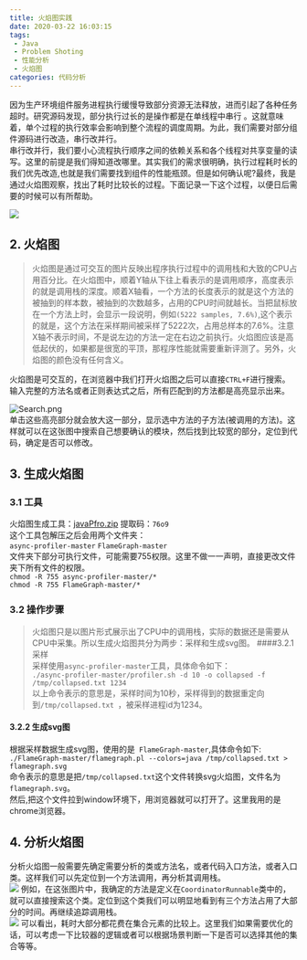 ```yaml
---
title: 火焰图实践
date: 2020-03-22 16:03:15
tags:
 - Java
 - Problem Shoting
 - 性能分析
 - 火焰图
categories: 代码分析
---
```


因为生产环境组件服务进程执行缓慢导致部分资源无法释放，进而引起了各种任务超时。研究源码发现，部分执行过长的是操作都是在单线程中串行 。这就意味着，单个过程的执行效率会影响到整个流程的调度周期。为此，我们需要对部分组件源码进行改造，串行改并行。  
串行改并行，我们要小心流程执行顺序之间的依赖关系和各个线程对共享变量的读写。这里的前提是我们得知道改哪里。其实我们的需求很明确，执行过程耗时长的我们优先改造,也就是我们需要找到组件的性能瓶颈。但是如何确认呢?最终，我是通过火焰图观察，找出了耗时比较长的过程。下面记录一下这个过程，以便日后需要的时候可以有所帮助。  

![](01.png)

<!-- more -->

## 2. 火焰图  

> 火焰图是通过可交互的图片反映出程序执行过程中的调用栈和大致的CPU占用百分比。在火焰图中，顺着Y轴从下往上看表示的是调用顺序，高度表示的就是调用栈的深度。顺着X轴看，一个方法的长度表示的就是这个方法的被抽到的样本数，被抽到的次数越多，占用的CPU时间就越长。当把鼠标放在一个方法上时，会显示一段说明，例如`(5222 samples, 7.6%)`,这个表示的就是，这个方法在采样期间被采样了5222次，占用总样本的7.6%。注意X轴不表示时间，不是说左边的方法一定在右边之前执行。火焰图应该是高低起伏的，如果都是很宽的平顶，那程序性能就需要重新评测了。另外，火焰图的颜色没有任何含义。

火焰图是可交互的，在浏览器中我们打开火焰图之后可以直接`CTRL+F`进行搜索。输入完整的方法名或者正则表达式之后，所有匹配到的方法都是高亮显示出来。    

![Search.png](02.png)  
单击这些高亮部分就会放大这一部分，显示选中方法的子方法(被调用的方法)。这样就可以在这张图中搜索自己想要确认的模块，然后找到比较宽的部分，定位到代码，确定是否可以修改。  

## 3. 生成火焰图  

### 3.1 工具  

火焰图生成工具：[javaPfro.zip](https://pan.baidu.com/s/1EuIauy4rFNxaIwXhMAXW5Q) 
提取码：`76o9`  
这个工具包解压之后会用两个文件夹：  
`async-profiler-master`
`FlameGraph-master`  
文件夹下部分可执行文件，可能需要755权限。这里不做一一声明，直接更改文件夹下所有文件的权限。  
`chmod -R 755 async-profiler-master/*`  
`chmod -R 755 FlameGraph-master/*`

### 3.2 操作步骤  

> 火焰图只是以图片形式展示出了CPU中的调用栈，实际的数据还是需要从CPU中采集。所以生成火焰图共分为两步：采样和生成svg图。
> ####3.2.1 采样  
> 采样使用`async-profiler-master`工具，具体命令如下：  
> `./async-profiler-master/profiler.sh -d 10 -o collapsed -f /tmp/collapsed.txt 1234`  
> 以上命令表示的意思是，采样时间为10秒，采样得到的数据重定向到`/tmp/collapsed.txt `，被采样进程id为1234。  

#### 3.2.2 生成svg图  

根据采样数据生成svg图，使用的是` FlameGraph-master`,具体命令如下:  
`./FlameGraph-master/flamegraph.pl --colors=java /tmp/collapsed.txt > flamegraph.svg`  
命令表示的意思是把`/tmp/collapsed.txt`这个文件转换svg火焰图，文件名为`flamegraph.svg`。  
然后,把这个文件拉到window环境下，用浏览器就可以打开了。这里我用的是chrome浏览器。    

## 4. 分析火焰图  

分析火焰图一般需要先确定需要分析的类或方法名，或者代码入口方法，或者入口类。这样我们可以先定位到一个方法调用，再分析其调用栈。  
![](03.png)
例如，在这张图片中，我确定的方法是定义在`CoordinatorRunnable`类中的，就可以直接搜索这个类。定位到这个类我们可以明显地看到有三个方法占用了大部分的时间。再继续追踪调用栈。  
![](04.png)
可以看出，耗时大部分都花费在集合元素的比较上。这里我们如果需要优化的话，可以考虑一下比较器的逻辑或者可以根据场景判断一下是否可以选择其他的集合等等。

